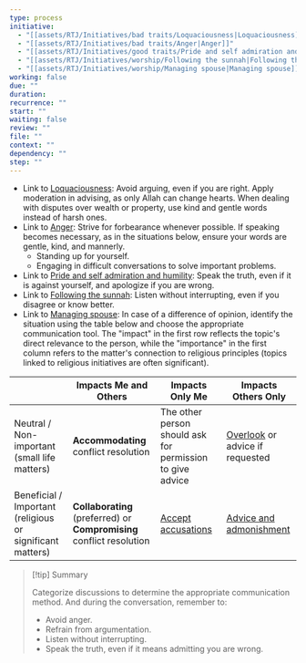 ```yaml
---
type: process
initiative:
  - "[[assets/RTJ/Initiatives/bad traits/Loquaciousness|Loquaciousness]]"
  - "[[assets/RTJ/Initiatives/bad traits/Anger|Anger]]"
  - "[[assets/RTJ/Initiatives/good traits/Pride and self admiration and humility|Pride and self admiration and humility]]"
  - "[[assets/RTJ/Initiatives/worship/Following the sunnah|Following the sunnah]]"
  - "[[assets/RTJ/Initiatives/worship/Managing spouse|Managing spouse]]"
working: false
due: ""
duration: 
recurrence: ""
start: ""
waiting: false
review: ""
file: ""
context: ""
dependency: ""
step: ""
---
```


* Link to [Loquaciousness](assets/RTJ/Initiatives/bad%20traits/Loquaciousness.md): Avoid arguing, even if you are right. Apply moderation in advising, as only Allah can change hearts. When dealing with disputes over wealth or property, use kind and gentle words instead of harsh ones.
* Link to [Anger](assets/RTJ/Initiatives/bad%20traits/Anger.md): Strive for forbearance whenever possible. If speaking becomes necessary, as in the situations below, ensure your words are gentle, kind, and mannerly.
    * Standing up for yourself.
    * Engaging in difficult conversations to solve important problems.
* Link to [Pride and self admiration and humility](assets/RTJ/Initiatives/good%20traits/Pride%20and%20self%20admiration%20and%20humility.md): Speak the truth, even if it is against yourself, and apologize if you are wrong.
* Link to [Following the sunnah](assets/RTJ/Initiatives/worship/Following%20the%20sunnah.md): Listen without interrupting, even if you disagree or know better.
* Link to [Managing spouse](assets/RTJ/Initiatives/worship/Managing%20spouse.md): In case of a difference of opinion, identify the situation using the table below and choose the appropriate communication tool. The "impact" in the first row reflects the topic's direct relevance to the person, while the "importance" in the first column refers to the matter's connection to religious principles (topics linked to religious initiatives are often significant).

|                                                           | Impacts Me and Others                                                 | Impacts Only Me                                                                                                       | Impacts Others Only                                                                           |
| --------------------------------------------------------- | --------------------------------------------------------------------- | --------------------------------------------------------------------------------------------------------------------- | --------------------------------------------------------------------------------------------- |
| Neutral / Non-important (small life matters)              | **Accommodating** conflict resolution                                 | The other person should ask for permission to give advice                                                             | [Overlook](Processes/Overlook%20what%20is%20disliked.md) or advice if requested |
| Beneficial / Important (religious or significant matters) | **Collaborating** (preferred) or **Compromising** conflict resolution | [Accept accusations](Processes/Accept%20accusations%20or%20forgive%20transgressions%20against%20you.md) | [Advice and admonishment](Processes/Advice%20and%20admonishment.md)             |

> [!tip] Summary
> 
> 
> Categorize discussions to determine the appropriate communication method. And during the conversation, remember to:
> 
> * Avoid anger.
> * Refrain from argumentation.
> * Listen without interrupting.
> * Speak the truth, even if it means admitting you are wrong.
> 

